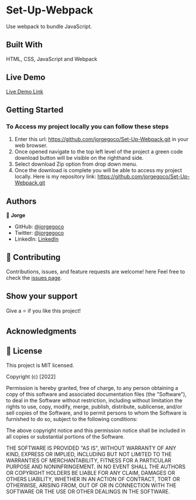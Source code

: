 # Set-Up-Webpack

Use webpack to bundle JavaScript.

## Built With

HTML, CSS, JavaScript and Webpack

## Live Demo 

[Live Demo Link](https://jorgegoco.github.io/Set-Up-Webpack/)

## Getting Started

### To Access my project locally you can follow these steps

1. Enter this url:  https://github.com/jorgegoco/Set-Up-Webpack.git in your web browser.
2. Once opened navigate to the top left level of the project a green code download button will be visible on the righthand side.
3. Select download Zip option from drop down menu.
4. Once the download is complete you will be able to access my project locally.
Here is my repository link:  https://github.com/jorgegoco/Set-Up-Webpack.git

## Authors

👤 **Jorge**

- GitHub: [@jorgegoco](https://github.com/jorgegoco)
- Twitter: [@jorgegoco](https://twitter.com/JorgeGo78017548)
- LinkedIn: [LinkedIn](https://linkedin.com/in/jorge-gonzález-b1a50714b)


## 🤝 Contributing

Contributions, issues, and feature requests are welcome!
here
Feel free to check the [issues page](../../issues/).

## Show your support

Give a ⭐️ if you like this project!

## Acknowledgments

## 📝 License
This project is MIT licensed.

Copyright (c) [2022] 

Permission is hereby granted, free of charge, to any person obtaining a copy
of this software and associated documentation files (the "Software"), to deal
in the Software without restriction, including without limitation the rights
to use, copy, modify, merge, publish, distribute, sublicense, and/or sell
copies of the Software, and to permit persons to whom the Software is
furnished to do so, subject to the following conditions:

The above copyright notice and this permission notice shall be included in all
copies or substantial portions of the Software.

THE SOFTWARE IS PROVIDED "AS IS", WITHOUT WARRANTY OF ANY KIND, EXPRESS OR
IMPLIED, INCLUDING BUT NOT LIMITED TO THE WARRANTIES OF MERCHANTABILITY,
FITNESS FOR A PARTICULAR PURPOSE AND NONINFRINGEMENT. IN NO EVENT SHALL THE
AUTHORS OR COPYRIGHT HOLDERS BE LIABLE FOR ANY CLAIM, DAMAGES OR OTHERS
LIABILITY, WHETHER IN AN ACTION OF CONTRACT, TORT OR OTHERWISE, ARISING FROM,
OUT OF OR IN CONNECTION WITH THE SOFTWARE OR THE USE OR OTHER DEALINGS IN THE
SOFTWARE. 